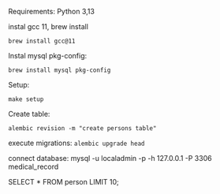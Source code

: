 Requirements: Python 3,13

instal gcc 11, brew install

`brew install gcc@11`

Instal mysql pkg-config:

`brew install mysql pkg-config`

Setup:

`make setup`

Create table:

`alembic revision -m "create persons table"`

execute migrations:
`alembic upgrade head`

connect database:
mysql -u localadmin -p -h 127.0.0.1 -P 3306 medical_record

SELECT \* FROM person LIMIT 10;

